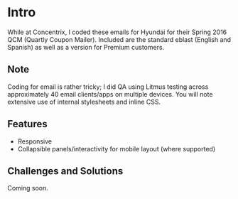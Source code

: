 # Intro
While at Concentrix, I coded these emails for Hyundai for their Spring 2016 QCM (Quartly Coupon Mailer).  Included are the standard eblast (English and Spanish) as well as a version for Premium customers.

## Note
Coding for email is rather tricky; I did QA using Litmus testing across approximately 40 email clients/apps on multiple devices. You will note extensive use of internal stylesheets and inline CSS.

## Features
* Responsive
* Collapsible panels/interactivity for mobile layout (where supported)

## Challenges and Solutions
Coming soon.